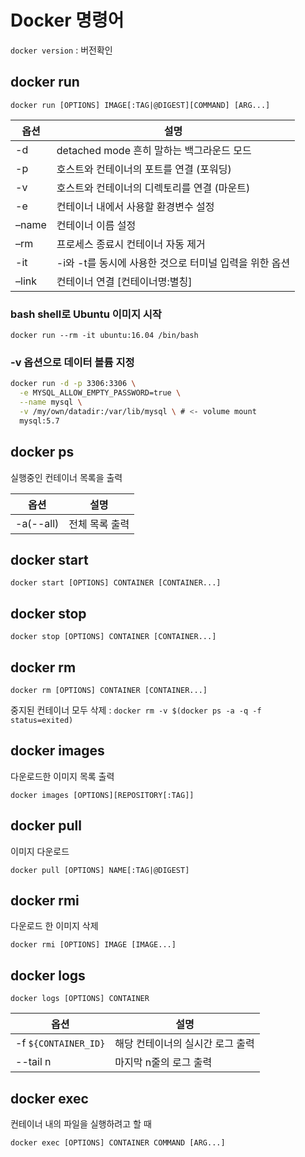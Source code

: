 # Docker 명령어

`docker version` : 버전확인

## docker run

`docker run [OPTIONS] IMAGE[:TAG|@DIGEST][COMMAND] [ARG...]`

| 옵션  | 설명                                                   |
| ----- | ------------------------------------------------------ |
| -d    | detached mode 흔히 말하는 백그라운드 모드              |
| -p    | 호스트와 컨테이너의 포트를 연결 (포워딩)               |
| -v    | 호스트와 컨테이너의 디렉토리를 연결 (마운트)           |
| -e    | 컨테이너 내에서 사용할 환경변수 설정                   |
| –name | 컨테이너 이름 설정                                     |
| –rm   | 프로세스 종료시 컨테이너 자동 제거                     |
| -it   | -i와 -t를 동시에 사용한 것으로 터미널 입력을 위한 옵션 |
| –link | 컨테이너 연결 [컨테이너명:별칭]                        |

### bash shell로 Ubuntu 이미지 시작

`docker run --rm -it ubuntu:16.04 /bin/bash`

### -v 옵션으로 데이터 볼륨 지정

```sh
docker run -d -p 3306:3306 \
  -e MYSQL_ALLOW_EMPTY_PASSWORD=true \
  --name mysql \
  -v /my/own/datadir:/var/lib/mysql \ # <- volume mount
  mysql:5.7
```

## docker ps

실행중인 컨테이너 목록을 출력

| 옵션      | 설명           |
| --------- | -------------- |
| -a(--all) | 전체 목록 출력 |

## docker start

`docker start [OPTIONS] CONTAINER [CONTAINER...]`

## docker stop

`docker stop [OPTIONS] CONTAINER [CONTAINER...]`

## docker rm

`docker rm [OPTIONS] CONTAINER [CONTAINER...]`

중지된 컨테이너 모두 삭제 : `docker rm -v $(docker ps -a -q -f status=exited)`

## docker images

다운로드한 이미지 목록 출력

`docker images [OPTIONS][REPOSITORY[:TAG]]`

## docker pull

이미지 다운로드

`docker pull [OPTIONS] NAME[:TAG|@DIGEST]`

## docker rmi

다운로드 한 이미지 삭제

`docker rmi [OPTIONS] IMAGE [IMAGE...]`

## docker logs

`docker logs [OPTIONS] CONTAINER`

| 옵션                 | 설명                             |
| -------------------- | -------------------------------- |
| -f `${CONTAINER_ID}` | 해당 컨테이너의 실시간 로그 출력 |
| --tail n             | 마지막 n줄의 로그 출력           |

## docker exec

컨테이너 내의 파일을 실행하려고 할 때

`docker exec [OPTIONS] CONTAINER COMMAND [ARG...]`
